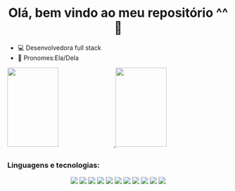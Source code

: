 <h1 align="center">Olá, bem vindo ao meu repositório ^^ 👋</h1>


- 💻 Desenvolvedora full stack
- 🌼 Pronomes:Ela/Dela

<div dir="auto">
    <a href="https://github.com/AnaliceDias" >
    <img height="180em" src="https://github-readme-stats.vercel.app/api?username=AnaliceDias&amp;show_icons=true&amp;theme=dracula&amp;include_all_commits=true&amp;count_private=true"  style="max-width: 100%;" width="48%">
    <img height="180em" src="https://github-readme-stats.vercel.app/api/top-langs/?username=analicedias&amp;layout=compact&amp;langs_count=16&amp;theme=dracula" style="max-width: 100%;" width="48%">
  </a></div>
  
  ##
<h3>Linguagens e tecnologias:</h3>


<div align="center">
 <img src="https://img.shields.io/badge/typescript-%23007ACC.svg?style=for-the-badge&logo=typescript&logoColor=white">
 <img src="https://img.shields.io/badge/JavaScript-323330?style=for-the-badge&logo=javascript&logoColor=F7DF1E">
 <img src="https://img.shields.io/badge/Node.js-43853D?style=for-the-badge&logo=node.js&logoColor=white">
 <img src="https://img.shields.io/badge/HTML5-E34F26?style=for-the-badge&logo=html5&logoColor=white">
 <img src="https://img.shields.io/badge/CSS3-1572B6?style=for-the-badge&logo=css3&logoColor=white">
 <img src="https://img.shields.io/badge/React-20232A?style=for-the-badge&logo=react&logoColor=61DAFB">
 <img src="https://img.shields.io/badge/Prisma-3982CE?style=for-the-badge&logo=Prisma&logoColor=white">
 <img src="https://img.shields.io/badge/postgres-%23316192.svg?style=for-the-badge&logo=postgresql&logoColor=white">
 <img src="https://img.shields.io/badge/MongoDB-4EA94B?style=for-the-badge&logo=mongodb&logoColor=white">
 <img src="https://img.shields.io/badge/c-%2300599C.svg?style=for-the-badge&logo=c&logoColor=white">
 <img src="https://img.shields.io/badge/-Arduino-00979D?style=for-the-badge&logo=Arduino&logoColor=white">
</div>

<!--
**AnaliceDias/AnaliceDias** is a ✨ _special_ ✨ repository because its `README.md` (this file) appears on your GitHub profile.

Here are some ideas to get you started:

- 🔭 Atualmente estou em formação como desenvolvedora full stack
- 🌱 I’m currently learning ...
- 👯 I’m looking to collaborate on ...
- 🤔 I’m looking for help with ...
- 💬 Ask me about ...
- 📫 How to reach me: ...

-->
